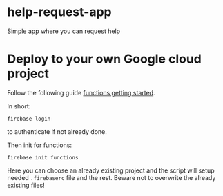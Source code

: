 # help-request-app
Simple app where you can request help

# Deploy to your own Google cloud project

Follow the following guide [functions getting started](https://firebase.google.com/docs/functions/get-started).

In short:

    firebase login

to authenticate if not already done.

Then init for functions:

    firebase init functions

Here you can choose an already existing project and the script will setup needed ``.firebaserc`` file and the rest. Beware not to overwrite the already existing files!
